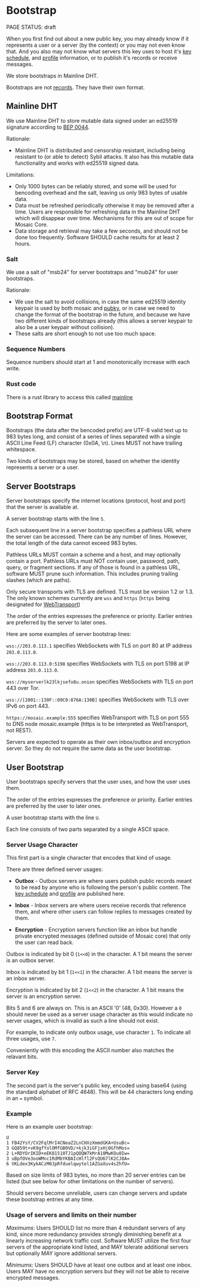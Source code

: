 # Bootstrap

<status>PAGE STATUS: draft</status>

When you first find out about a new public key, you may already know if it
represents a user or a server (by the context) or you may not even know that.
And you also may not know what servers this key uses to host it's
[key schedule](keyschedule.md), and [profile](profile.md) information, or to
publish it's records or receive messages.

We store bootstraps in Mainline DHT.

Bootstraps are not [records](record.md). They have their own format.

## Mainline DHT

We use Mainline DHT to store mutable data signed under an ed25519 signature
according to [BEP 0044](https://www.bittorrent.org/beps/bep_0044.html).

Rationale:

* Mainline DHT is distributed and censorship resistant, including being
  resistant to (or able to detect) Sybil attacks. It also has this mutable
  data functionality and works with ed25519 signed data.

Limitations:

* Only 1000 bytes can be reliably stored, and some will be used for bencoding
  overhead and the salt, leaving us only 983 bytes of usable data.
* Data must be refreshed periodically otherwise it may be removed after a time.
  Users are responsible for refreshing data in the Mainline DHT which will
  disappear over time. Mechanisms for this are out of scope for Mosaic Core.
* Data storage and retrieval may take a few seconds, and should not be done too
  frequently. Software SHOULD cache results for at least 2 hours.

### Salt

We use a salt of "msb24" for server bootstraps and "mub24" for user
bootstraps.

Rationale:

* We use the salt to avoid collisions, in case the same ed25519 identity
  keypair is used by both mosaic and [pubky](https://github.com/pubky), or in
  case we need to change the format of the bootstrap in the future, and
  because we have two different kinds of bootstraps already (this
  allows a server keypair to also be a user keypair without collision).
* These salts are short enough to not use too much space.

### Sequence Numbers

Sequence numbers should start at 1 and monotonically increase with each write.

### Rust code

There is a rust library to access this called [mainline](https://github.com/pubky/mainline)

## Bootstrap Format

Bootstraps (the data after the bencoded prefix) are UTF-8 valid text up
to 983 bytes long, and consist of a series of lines separated with a single
ASCII Line Feed (LF) character (0x0A, \n). Lines MUST not have trailing
whitespace.

Two kinds of bootstraps may be stored, based on whether the identity
represents a server or a user.


## Server Bootstraps

Server bootstraps specify the internet locations (protocol, host and
port) that the server is available at.

A server bootstrap starts with the line `S`.

Each subsequent line in a server bootstrap specifies a pathless URL where
the server can be accessed. There can be any number of lines. However, the
total length of the data cannot exceed 983 bytes.

Pathless URLs MUST contain a scheme and a host, and may optionally contain
a port. Pathless URLs must NOT contain user, password, path, query, or
fragment sections. If any of those is found in a pathless URL, software MUST
prune such information. This includes pruning trailing slashes (which are
paths).

Only secure transports with TLS are defined. TLS must be version 1.2 or 1.3.
The only known schemes currently are `wss` and `https` (`https` being
designated for [WebTransport](webtransport.md))

The order of the entries expresses the preference or priority. Earlier
entries are preferred by the server to later ones.

Here are some examples of server bootstrap lines:

`wss://203.0.113.1` specifies WebSockets with TLS on port 80 at IP address
`203.0.113.0`.

`wss://203.0.113.0:5198` specifies WebSockets with TLS on port 5198 at IP
address `203.0.113.0`.

`wss://myserverlk23lkjsefo8u.onion` specifies WebSockets with TLS on port 443
over Tor.

`wss://[2001::130F::09C0:876A:130B]` specifies WebSockets with TLS over IPv6
on port 443.

`https://mosaic.example:555` specifies WebTransport with TLS on port 555 to DNS
node mosaic.example (https is to be interpreted as WebTransport, not REST).

Servers are expected to operate as their own inbox/outbox and encryption
server. So they do not require the same data as the user bootstrap.


## User Bootstrap

User bootstraps specify servers that the user uses, and how the user
uses them.

The order of the entries expresses the preference or priority. Earlier
entries are preferred by the user to later ones.

A user bootstrap starts with the line `U`.

Each line consists of two parts separated by a single ASCII space.

### Server Usage Character

This first part is a single character that encodes that kind of usage.

There are three defined server usages:

* **Outbox** - Outbox servers are where users publish public records meant to
be read by anyone who is following the person's public content.
The [key schedule](keyschedule.md) and [profile](profile.md) are published
here.

* **Inbox** - Inbox servers are where users receive records that reference them,
and where other users can follow replies to messages created by them.

* **Encryption** - Encryption servers function like an inbox but handle
private encrypted messages (defined outside of Mosaic core) that only the
user can read back.

Outbox is indicated by bit 0 (`1<<0`) in the character. A 1 bit means the
server is an outbox server.

Inbox is indicated by bit 1 (`1<<1`) in the character. A 1 bit means the server
is an inbox server.

Encryption is indicated by bit 2 (`1<<2`) in the character. A 1 bit means the
server is an encryption server.

Bits 5 and 6 are always on. This is an ASCII '0' (48, 0x30). However a `0`
should never be used as a server usage character as this would indicate no
server usages, which is invalid as such a line should not exist.

For example, to indicate only outbox usage, use character `1`. To indicate all
three usages, use `7`.

Conveniently with this encoding the ASCII number also matches the relavant bits.

### Server Key

The second part is the server's public key, encoded using base64 (using the
standard alphabet of RFC 4648). This will be 44 characters long ending in an
`=` symbol.

### Example

Here is an example user bootstrap:

```
U
1 FB42YsY/CV2FqlMrI4CNeaZ2LnCHXzXmmdGKA+UsuBc=
3 GQ859t+vK9gfYolOMfGB0VD/+kjk3iGFjxHj0GfhMos=
2 L+RDYOrIKID+eEK81510TJ1pQOQW7kMrA10MwKOu0Iw=
3 uBpfOVe3ooWMnc1RdMbYKBAIcHlfl2FsQU67lK2CJ8A=
6 VKLdex3KykACzM0JpRfduelqwytel1AZGaXuv4sZhfU=
```

Based on size limits of 983 bytes, no more than 20 server entries can be
listed (but see below for other limitations on the number of servers).

Should servers become unreliable, users can change servers and update these
bootstrap entries at any time.

### Usage of servers and limits on their number

*Maximums*: Users SHOULD list no more than 4 redundant servers of any kind,
since more redundancy provides strongly diminishing benefit at a linearly
increasing network traffic cost.  Software MUST utilize the first four
servers of the appropriate kind listed, and MAY tolerate additional servers
but optionally MAY ignore additional servers.

*Minimums*: Users SHOULD have at least one outbox and at least one inbox.
Users MAY have no encryption servers but they will not be able to receive
encrypted messages.
